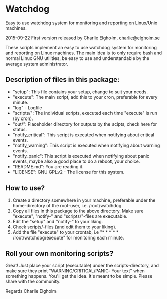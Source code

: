 # Watchdog

Easy to use watchdog system for monitoring and reporting on Linux/Unix machines.

2015-09-22 First version released by Charlie Elgholm, charlie@elgholm.se

These scripts implement an easy to use watchdog system for monitoring and reporting on Linux machines.
The main idea is to only require bash and normal Linux GNU utilities, be easy to use and understandable by the average system administrator.

## Description of files in this package:
- "setup": This file contains your setup, change to suit your needs.
- "execute": The main script, add this to your cron, preferable for every minute.
- "log" - Logfile
- "scripts/": The individual scripts, executed each time "execute" is run (by cron).
- "out/": Placeholder directory for outputs by the scipts, check here for status.
- "notify_critical": This script is executed when notifying about critical events.
- "notify_warning": This script is executed when notifying about warning events.
- "notify_panic": This script is executed when notifying about panic events, maybe also a good place to do a reboot, your choice.
- "README.md": You are reading it.
- "LICENSE": GNU GPLv2 - The license for this system.

## How to use?
1. Create a directory somewhere in your machine, preferable under the home-directory of the root-user, i.e. /root/watchdog.
2. Copy all files in this package to the above directory. Make sure "execute", "notify-" and "scripts/"-files are executable.
3. Edit the "setup" and "notify-" to your liking.
4. Check scripts/-files (and edit them to your liking).
5. Add the file "execute" to your crontab, i.e "* * * * * /root/watchdog/execute" for monitoring each minute.

## Roll your own monitoring scripts?
Great! Just place your script (executable) under the scripts-directory, and make sure they
print "WARNING/CRITICAL/PANIC: Your text" when something happens.
You'll get the idea. It's meant to be simple. Please share with the community.

Regards
Charlie Elgholm
